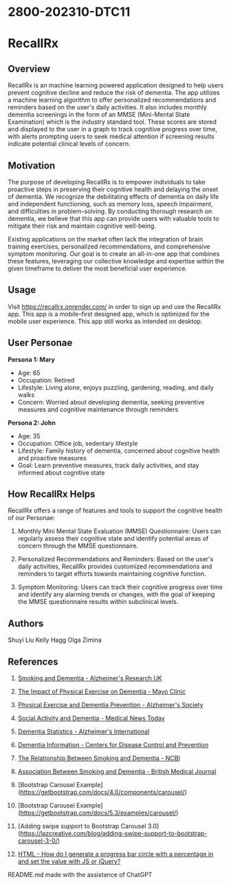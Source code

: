 # 2800-202310-DTC11

# RecallRx

## Overview

RecallRx is an machine learning powered application designed to help users prevent cognitive decline and reduce the risk of dementia. The app utilizes a machine learning algorithm to offer personalized recommendations and reminders based on the user's daily activities. It also includes monthly dementia screenings in the form of an MMSE (Mini-Mental State Examination) which is the industry
standard tool. These scores are stored and displayed to the user in a graph to track cognitive progress over time, with alerts prompting users to seek medical attention if screening results indicate potential clinical levels of concern.

## Motivation

The purpose of developing RecallRx is to empower individuals to take proactive steps in preserving their cognitive health and delaying the onset of dementia. We recognize the debilitating effects of dementia on daily life and independent functioning, such as memory loss, speech impairment, and difficulties in problem-solving. By conducting thorough research on dementia, we believe that this app can provide users with valuable tools to mitigate their risk and maintain cognitive well-being.

Existing applications on the market often lack the integration of brain training exercises, personalized recommendations, and comprehensive symptom monitoring. Our goal is to create an all-in-one app that combines these features, leveraging our collective knowledge and expertise within the given timeframe to deliver the most beneficial user experience.

## Usage

Visit https://recallrx.onrender.com/ in order to sign up and use the RecallRx app. This app is a
mobile-first designed app, which is optimized for the mobile user experience. This app still works
as intended on desktop.

## User Personae

**Persona 1: Mary**
- Age: 65
- Occupation: Retired
- Lifestyle: Living alone, enjoys puzzling, gardening, reading, and daily walks
- Concern: Worried about developing dementia, seeking preventive measures and cognitive maintenance through reminders

**Persona 2: John**
- Age: 35
- Occupation: Office job, sedentary lifestyle
- Lifestyle: Family history of dementia, concerned about cognitive health and proactive measures
- Goal: Learn preventive measures, track daily activities, and stay informed about cognitive state

## How RecallRx Helps

RecallRx offers a range of features and tools to support the cognitive health of our Personae:

1. Monthly Mini Mental State Evaluation (MMSE) Questionnaire: Users can regularly assess their cognitive state and identify potential areas of concern through the MMSE questionnaire.

2. Personalized Recommendations and Reminders: Based on the user's daily activities, RecallRx provides customized recommendations and reminders to target efforts towards maintaining cognitive function.

3. Symptom Monitoring: Users can track their cognitive progress over time and identify any alarming trends or changes, with the goal of keeping the MMSE questionnaire results within subclinical levels.

## Authors

Shuyi Liu
Kelly Hagg
Olga Zimina

## References

1. [Smoking and Dementia - Alzheimer's Research UK](https://www.alzheimersresearchuk.org/blog/all-you-need-to-know-about-smoking-and-dementia/#:~:text=A%20recent%20review%20of%2037,likely%20to%20develop%20Alzheimer's%20disease.)

2. [The Impact of Physical Exercise on Dementia - Mayo Clinic](https://www.mayoclinic.org/healthy-lifestyle/fitness/expert-answers/exercise/faq-20057916)

3. [Physical Exercise and Dementia Prevention - Alzheimer's Society](https://www.alzheimers.org.uk/about-dementia/risk-factors-and-prevention/physical-exercise)

4. [Social Activity and Dementia - Medical News Today](https://www.medicalnewstoday.com/articles/326064#Studying-social-activity-and-dementia)

5. [Dementia Statistics - Alzheimer's International](https://www.alzint.org/about/dementia-facts-figures/dementia-statistics/)

6. [Dementia Information - Centers for Disease Control and Prevention](https://www.cdc.gov/aging/dementia/index.html#:~:text=Alzheimer's%20disease.,specific%20changes%20in%20the%20brain)

7. [The Relationship Between Smoking and Dementia - NCBI](https://www.ncbi.nlm.nih.gov/pmc/articles/PMC5781309/)

8. [Association Between Smoking and Dementia - British Medical Journal](https://www.bmj.com/content/362/bmj.k2927)

9. [Bootstrap Carousel Example] (https://getbootstrap.com/docs/4.0/components/carousel/)

10. [Bootstrap Carousel Example] (https://getbootstrap.com/docs/5.3/examples/carousel/)

11. [Adding swipe support to Bootstrap Carousel 3.0] (https://lazcreative.com/blog/adding-swipe-support-to-bootstrap-carousel-3-0/)

12. [HTML - How do I generate a progress bar circle with a percentage in and set the value with JS or jQuery?](https://stackoverflow.com/questions/49345858/html-how-do-i-generate-a-progress-bar-circle-with-a-percentage-in-and-set-the)

README.md made with the assistance of ChatGPT